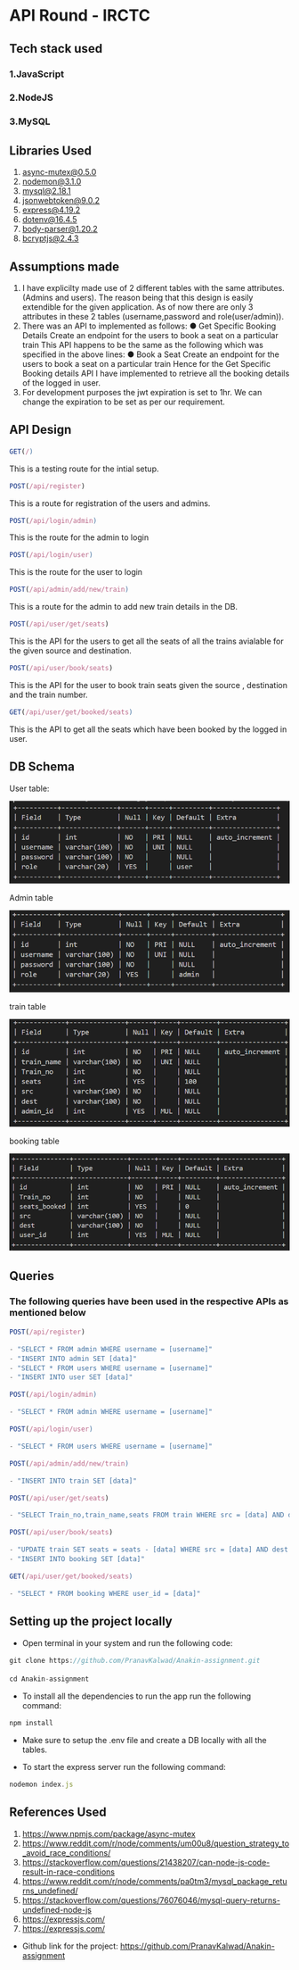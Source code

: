 # API Round - IRCTC

## Tech stack used

### 1.JavaScript

### 2.NodeJS

### 3.MySQL

## Libraries Used

1. async-mutex@0.5.0
2. nodemon@3.1.0
3. mysql@2.18.1
4. jsonwebtoken@9.0.2
5. express@4.19.2
6. dotenv@16.4.5
7. body-parser@1.20.2
8. bcryptjs@2.4.3

## Assumptions made

1. I have explicilty made use of 2 different tables with the same attributes.(Admins and users). The reason being that this design is easily extendible for the given application. As of now there are only 3 attributes in these 2 tables (username,password and role(user/admin)).
2. There was an API to implemented as follows:
    ● Get Specific Booking Details
        Create an endpoint for the users to book a seat on a particular train
    This API happens to be the same as the following which was specified in the above lines:
    ● Book a Seat
        Create an endpoint for the users to book a seat on a particular train
    Hence for the Get Specific Booking details API I have implemented to retrieve all the booking details of the logged in user.
3. For development purposes the jwt expiration is set to 1hr. We can change the expiration to be set as per our requirement.

## API Design

```javascript
GET(/)
```

This is a testing route for the intial setup.

```javascript
POST(/api/register)
```

This is a route for registration of the users and admins.

```javascript
POST(/api/login/admin)
```

This is the route for the admin to login

```javascript
POST(/api/login/user)
```

This is the route for the user to login

```javascript
POST(/api/admin/add/new/train)
```

This is a route for the admin to add new train details in the DB.

```javascript
POST(/api/user/get/seats)
```

This is the API for the users to get all the seats of all the trains avialable for the given source and destination.

```javascript
POST(/api/user/book/seats)
```

This is the API for the user to book train seats given the source , destination and the train number.

```javascript
GET(/api/user/get/booked/seats)
```

This is the API to get all the seats which have been booked by the logged in user.

## DB Schema

User table:

![user table](image.png)

Admin table

![admin table](image-1.png)

train table

![train table](image-2.png)

booking table

![booking table](image-3.png)

## Queries

### The following queries have been used in the respective APIs as mentioned below

 ```javascript
POST(/api/register)
```

```javascript
- "SELECT * FROM admin WHERE username = [username]"
- "INSERT INTO admin SET [data]"
- "SELECT * FROM users WHERE username = [username]"
- "INSERT INTO user SET [data]"
```

```javascript
POST(/api/login/admin)
```

```javascript
- "SELECT * FROM admin WHERE username = [username]"
```

```javascript
POST(/api/login/user)
```

```javascript
- "SELECT * FROM users WHERE username = [username]"
```

```javascript
POST(/api/admin/add/new/train)
```

```javascript
- "INSERT INTO train SET [data]"
```

```javascript
POST(/api/user/get/seats)
```

```javascript
- "SELECT Train_no,train_name,seats FROM train WHERE src = [data] AND dest = [data]"
```

```javascript
POST(/api/user/book/seats)
```

```javascript
- "UPDATE train SET seats = seats - [data] WHERE src = [data] AND dest = [data] and Train_no = [data]"
- "INSERT INTO booking SET [data]"
```

```javascript
GET(/api/user/get/booked/seats)
```

```javascript
- "SELECT * FROM booking WHERE user_id = [data]"
```

## Setting up the project locally

- Open terminal in your system and run the following code:

```javascript
git clone https://github.com/PranavKalwad/Anakin-assignment.git

cd Anakin-assignment
```

- To install all the dependencies to run the app run the following command:

```javascript
npm install
```

- Make sure to setup the .env file and create a DB locally with all the tables.

- To start the express server run the following command:

```javascript
nodemon index.js
```

## References Used

1. <https://www.npmjs.com/package/async-mutex>
2. <https://www.reddit.com/r/node/comments/um00u8/question_strategy_to_avoid_race_conditions/>
3. <https://stackoverflow.com/questions/21438207/can-node-js-code-result-in-race-conditions>
4. <https://www.reddit.com/r/node/comments/pa0tm3/mysql_package_returns_undefined/>
5. <https://stackoverflow.com/questions/76076046/mysql-query-returns-undefined-node-js>
6. <https://expressjs.com/>
7. <https://expressjs.com/>

- Github link for the project:
  <https://github.com/PranavKalwad/Anakin-assignment>
